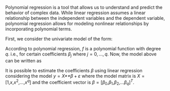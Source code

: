 Polynomial regression is a tool that allows us to understand and predict
the behavior of complex data. While linear regression assumes a linear
relationship between the independent variables and the dependent
variable, polynomial regression allows for modeling nonlinear
relationships by incorporating polynomial terms.

First, we consider the univariate model of the form:

According to polynomial regression, *f* is a polynomial function with
degree *q*. i.e., for certain coefficients *β*<sub>*j*</sub> where
*j* = 0, …, *q*. Now, the model above can be written as

It is possible to estimate the coefficients *β* using linear regression
considering the model *y* = *X**β* + *ε* where the model matrix is
*X* = \[1,*x*,*x*<sup>2</sup>,…,*x*<sup>*q*</sup>\] and the coefficient
vector is
*β* = \[*β*<sub>0</sub>,*β*<sub>1</sub>,*β*<sub>2</sub>,…*β*<sub>*q*</sub>\]<sup>*T*</sup>.
